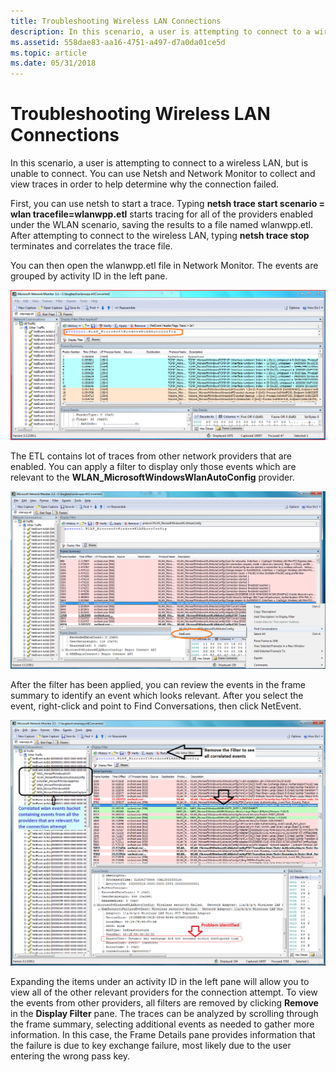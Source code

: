 ```yaml
---
title: Troubleshooting Wireless LAN Connections
description: In this scenario, a user is attempting to connect to a wireless LAN, but is unable to connect. You can use Netsh and Network Monitor to collect and view traces in order to help determine why the connection failed.
ms.assetid: 558dae83-aa16-4751-a497-d7a0da01ce5d
ms.topic: article
ms.date: 05/31/2018
---
```


# Troubleshooting Wireless LAN Connections

In this scenario, a user is attempting to connect to a wireless LAN, but is unable to connect. You can use Netsh and Network Monitor to collect and view traces in order to help determine why the connection failed.

First, you can use netsh to start a trace. Typing **netsh trace start scenario = wlan tracefile=wlanwpp.etl** starts tracing for all of the providers enabled under the WLAN scenario, saving the results to a file named wlanwpp.etl. After attempting to connect to the wireless LAN, typing **netsh trace stop** terminates and correlates the trace file.

You can then open the wlanwpp.etl file in Network Monitor. The events are grouped by activity ID in the left pane.

![troubleshooting wireless lan connections using network monitor (1)](images/1wlan.png)

The ETL contains lot of traces from other network providers that are enabled. You can apply a filter to display only those events which are relevant to the **WLAN\_MicrosoftWindowsWlanAutoConfig** provider.

![troubleshooting wireless lan connections using network monitor (2)](images/2wlan.png)

After the filter has been applied, you can review the events in the frame summary to identify an event which looks relevant. After you select the event, right-click and point to Find Conversations, then click NetEvent.

![troubleshooting wireless lan connections using network monitor (3)](images/3wlan.png)

Expanding the items under an activity ID in the left pane will allow you to view all of the other relevant providers for the connection attempt. To view the events from other providers, all filters are removed by clicking **Remove** in the **Display Filter** pane. The traces can be analyzed by scrolling through the frame summary, selecting additional events as needed to gather more information. In this case, the Frame Details pane provides information that the failure is due to key exchange failure, most likely due to the user entering the wrong pass key.

 

 




